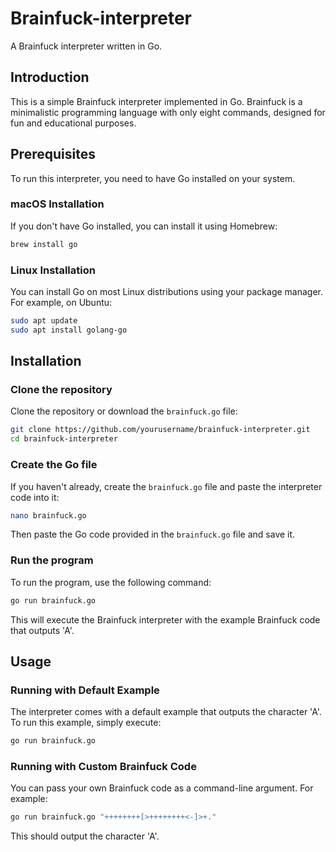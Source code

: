 # Brainfuck-interpreter
A Brainfuck interpreter written in Go.

## Introduction
This is a simple Brainfuck interpreter implemented in Go. Brainfuck is a minimalistic programming language with only eight commands, designed for fun and educational purposes.

## Prerequisites
To run this interpreter, you need to have Go installed on your system.

### macOS Installation
If you don't have Go installed, you can install it using Homebrew:

```bash
brew install go
```

### Linux Installation
You can install Go on most Linux distributions using your package manager. For example, on Ubuntu:

```bash
sudo apt update
sudo apt install golang-go
```

## Installation

### Clone the repository
Clone the repository or download the `brainfuck.go` file:

```bash
git clone https://github.com/yourusername/brainfuck-interpreter.git
cd brainfuck-interpreter
```

### Create the Go file
If you haven't already, create the `brainfuck.go` file and paste the interpreter code into it:

```bash
nano brainfuck.go
```

Then paste the Go code provided in the `brainfuck.go` file and save it.

### Run the program
To run the program, use the following command:

```bash
go run brainfuck.go
```

This will execute the Brainfuck interpreter with the example Brainfuck code that outputs 'A'.

## Usage

### Running with Default Example
The interpreter comes with a default example that outputs the character 'A'. To run this example, simply execute:

```bash
go run brainfuck.go
```

### Running with Custom Brainfuck Code
You can pass your own Brainfuck code as a command-line argument. For example:

```bash
go run brainfuck.go "++++++++[>++++++++<-]>+."
```

This should output the character 'A'.
